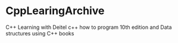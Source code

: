 # CppLearingArchive
C++ Learning with Deitel c++ how to program 10th edition and Data structures using C++ books
